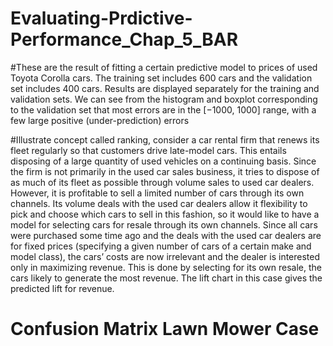 # Evaluating-Prdictive-Performance_Chap_5_BAR

#These are the result of fitting a certain predictive model to prices of used Toyota Corolla cars. The training set includes 600 cars and the validation set includes 400 cars. Results are displayed separately for the training and validation sets. We can see from the histogram and boxplot corresponding to the validation set that most errors are in the [−1000, 1000] range, with a few large positive (under-prediction) errors

#Illustrate concept  called ranking, consider a car rental firm that renews its fleet regularly so that customers drive late-model cars. This entails disposing of a large quantity of used vehicles on a continuing basis. Since the firm is not primarily in the used car sales business, it tries to dispose of as much of its fleet as possible through volume sales to used car dealers. However, it is
profitable to sell a limited number of cars through its own channels. Its volume
deals with the used car dealers allow it flexibility to pick and choose which cars
to sell in this fashion, so it would like to have a model for selecting cars for resale through its own channels. Since all cars were purchased some time ago and the deals with the used car dealers are for fixed prices (specifying a given number of cars of a certain make and model class), the cars’ costs are now irrelevant and the dealer is interested only in maximizing revenue. This is done by selecting for its own resale, the cars likely to generate the most revenue. The lift chart in this case gives the predicted lift for revenue.

# Confusion Matrix Lawn Mower Case

